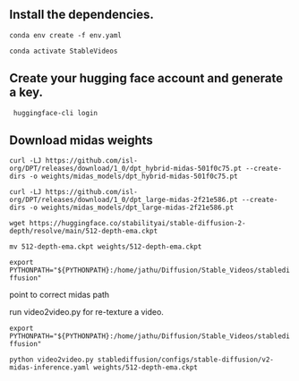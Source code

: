 ## Install the dependencies. 


`conda env create -f env.yaml`

`conda activate StableVideos`

## Create your hugging face account and generate a key.

` huggingface-cli login`


## Download midas weights

`curl -LJ https://github.com/isl-org/DPT/releases/download/1_0/dpt_hybrid-midas-501f0c75.pt --create-dirs -o weights/midas_models/dpt_hybrid-midas-501f0c75.pt`

`curl -LJ https://github.com/isl-org/DPT/releases/download/1_0/dpt_large-midas-2f21e586.pt --create-dirs -o weights/midas_models/dpt_large-midas-2f21e586.pt`

`wget https://huggingface.co/stabilityai/stable-diffusion-2-depth/resolve/main/512-depth-ema.ckpt`

`mv 512-depth-ema.ckpt weights/512-depth-ema.ckpt`

`export PYTHONPATH="${PYTHONPATH}:/home/jathu/Diffusion/Stable_Videos/stablediffusion"`


point to correct midas path
<!-- /home/jathu/Diffusion/Stable_Videos/stablediffusion/ldm/modules/midas/api.py -->

run video2video.py for re-texture a video.

`export PYTHONPATH="${PYTHONPATH}:/home/jathu/Diffusion/Stable_Videos/stablediffusion"`

`python video2video.py stablediffusion/configs/stable-diffusion/v2-midas-inference.yaml weights/512-depth-ema.ckpt`
